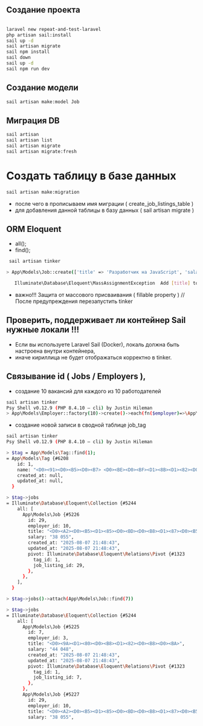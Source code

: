 ## Создание проекта

```sh

laravel new repeat-and-test-laravel
php artisan sail:install
sail up -d
sail artisan migrate
sail npm install
sail down
sail up -d
sail npm run dev

```

## Создание модели

```sh
sail artisan make:model Job
```

## Миграция DB

```sh
sail artisan
sail artisan list
sail artisan migrate
sail artisan migrate:fresh
```

# Создать таблицу в базе данных

```sh
sail artisan make:migration
```

-   после чего в прописываем имя миграции ( create_job_listings_table )
-   для добавления данной таблицы в базу данных ( sail artisan migrate )

## ORM Eloquent

-   all();
-   find();

```sh
 sail artisan tinker

> App\Models\Job::create(['title' => 'Разработчик на JavaScript', 'salary' => '90,000']);

   Illuminate\Database\Eloquent\MassAssignmentException  Add [title] to fillable property to allow mass assignment on [App\Models\Job].
```

-   важно!!! Защита от массового присваивания ( fillable property ) // После предупреждения перезапустить tinker

## Проверить, поддерживает ли контейнер Sail нужные локали !!!

-   Если вы используете Laravel Sail (Docker), локаль должна быть настроена внутри контейнера,
-   иначе кириллица не будет отображаться корректно в tinker.

## Связывание id ( Jobs / Employers ),

-   создание 10 вакансий для каждого из 10 работодателей

```sh
sail artisan tinker
Psy Shell v0.12.9 (PHP 8.4.10 — cli) by Justin Hileman
> App\Models\Employer::factory(10)->create()->each(fn($employer)=>\App\Models\Job::factory(10)->create(['employer_id' => $employer->id]));
```

-   создание новой записи в сводной таблице job_tag

```sh
sail artisan tinker
Psy Shell v0.12.9 (PHP 8.4.10 — cli) by Justin Hileman

> $tag = App\Models\Tag::find(1);
= App\Models\Tag {#6208
    id: 1,
    name: "<D0><91><D0><B5><D0><B7> <D0><BE><D0><BF><D1><8B><D1><82><D0><B0>",
    created_at: null,
    updated_at: null,
  }

> $tag->jobs
= Illuminate\Database\Eloquent\Collection {#5244
    all: [
      App\Models\Job {#5226
        id: 29,
        employer_id: 10,
        title: "<D0><A2><D0><B5><D1><85><D0><BD><D0><B8><D1><87><D0><B5><D1><81><D0><BA><D0><B8><D0><B9> <D0><BF><D0><B8><D1><81><D0><B0><D1><82><D0><B5><D0><BB><D1><8C>",
        salary: "38 055",
        created_at: "2025-08-07 21:48:43",
        updated_at: "2025-08-07 21:48:43",
        pivot: Illuminate\Database\Eloquent\Relations\Pivot {#1323
          tag_id: 1,
          job_listing_id: 29,
        },
      },
    ],
  }

> $tag->jobs()->attach(App\Models\Job::find(7))

> $tag->jobs
= Illuminate\Database\Eloquent\Collection {#5244
    all: [
      App\Models\Job {#5225
        id: 7,
        employer_id: 3,
        title: "<D0><9A><D1><80><D0><B8><D1><82><D0><B8><D0><BA>",
        salary: "44 048",
        created_at: "2025-08-07 21:48:43",
        updated_at: "2025-08-07 21:48:43",
        pivot: Illuminate\Database\Eloquent\Relations\Pivot {#1323
          tag_id: 1,
          job_listing_id: 7,
        },
      },
      App\Models\Job {#5227
        id: 29,
        employer_id: 10,
        title: "<D0><A2><D0><B5><D1><85><D0><BD><D0><B8><D1><87><D0><B5><D1><81><D0><BA><D0><B8><D0><B9> <D0><BF><D0><B8><D1><81><D0><B0><D1><82><D0><B5><D0><BB><D1><8C>",
        salary: "38 055",

```
